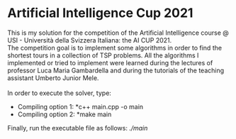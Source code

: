 # Artificial Intelligence Cup 2021
This is my solution for the competition of the Artificial Intelligence course @ USI - Università della Svizzera Italiana: the AI CUP 2021. <br>
The competition goal is to implement some algorithms in order to find the shortest tours in a collection of TSP problems. All the algorithms I implemented or tried to implement were learned during the lectures of professor Luca Maria Gambardella and during the tutorials of the teaching assistant Umberto Junior Mele.
<br><br>
In order to execute the solver, type:
* Compiling option 1: *c++ main.cpp -o main
* Compiling option 2: *make main

Finally, run the executable file as follows: *./main*
